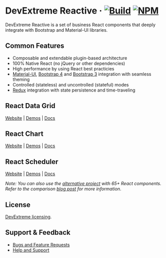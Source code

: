 # DevExtreme Reactive &middot; [![Build](https://github.com/DevExpress/devextreme-reactive/actions/workflows/ci_tests.yml/badge.svg)](https://github.com/DevExpress/devextreme-reactive/actions/workflows/ci_tests.yml) [![NPM](https://img.shields.io/npm/v/@devexpress/dx-core.svg)](https://www.npmjs.com/package/@devexpress/dx-core)

DevExtreme Reactive is a set of business React components that deeply integrate with Bootstrap and Material-UI libraries.

## Common Features

- Composable and extendable plugin-based architecture
- 100% Native React (no jQuery or other dependencies)
- High performance by using React best practicies
- [Material-UI](https://github.com/mui-org/material-ui), [Bootstrap 4](https://getbootstrap.com/) and [Bootstrap 3](https://github.com/react-bootstrap/react-bootstrap) integration with seamless theming
- Controlled (stateless) and uncontrolled (stateful) modes
- [Redux](https://github.com/reactjs/redux/) integration with state persistence and time-traveling

## React Data Grid

[Website](https://devexpress.github.io/devextreme-reactive/react/grid/) | [Demos](https://devexpress.github.io/devextreme-reactive/react/grid/demos/) | [Docs](https://devexpress.github.io/devextreme-reactive/react/grid/docs/)

## React Chart

[Website](https://devexpress.github.io/devextreme-reactive/react/chart/) | [Demos](https://devexpress.github.io/devextreme-reactive/react/chart/demos/) | [Docs](https://devexpress.github.io/devextreme-reactive/react/chart/docs/)

## React Scheduler

[Website](https://devexpress.github.io/devextreme-reactive/react/scheduler/) | [Demos](https://devexpress.github.io/devextreme-reactive/react/scheduler/demos/) | [Docs](https://devexpress.github.io/devextreme-reactive/react/scheduler/docs/)

*Note: You can also use the [alternative project](https://github.com/DevExpress/devextreme-react) with 65+ React components. Refer to the comparison [blog post](https://community.devexpress.com/blogs/oliver/archive/2018/04/20/devextreme-new-react-wrappers-vs-native-react-components.aspx) for more information.*

## License

[DevExtreme licensing](https://js.devexpress.com/licensing/).

## Support & Feedback

- [Bugs and Feature Requests](https://github.com/DevExpress/devextreme-reactive/blob/master/CONTRIBUTING.md#bugs-and-feature-requests) 
- [Help and Support](https://github.com/DevExpress/devextreme-reactive/blob/master/CONTRIBUTING.md#help-and-support)

